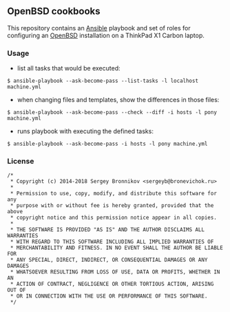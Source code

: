 ## OpenBSD cookbooks

This repository contains an [Ansible][a] playbook and set of roles for
configuring an [OpenBSD][o] installation on a ThinkPad X1 Carbon laptop.

[a]: https://www.ansible.com/
[o]: https://openbsd.org/


### Usage

- list all tasks that would be executed:
```
$ ansible-playbook --ask-become-pass --list-tasks -l localhost machine.yml
```
- when changing files and templates, show the differences in those files:
```
$ ansible-playbook --ask-become-pass --check --diff -i hosts -l pony machine.yml
```
- runs playbook with executing the defined tasks:
```
$ ansible-playbook --ask-become-pass -i hosts -l pony machine.yml
```

### License

```
/*
 * Copyright (c) 2014-2018 Sergey Bronnikov <sergeyb@bronevichok.ru>
 *
 * Permission to use, copy, modify, and distribute this software for any
 * purpose with or without fee is hereby granted, provided that the above
 * copyright notice and this permission notice appear in all copies.
 *
 * THE SOFTWARE IS PROVIDED "AS IS" AND THE AUTHOR DISCLAIMS ALL WARRANTIES
 * WITH REGARD TO THIS SOFTWARE INCLUDING ALL IMPLIED WARRANTIES OF
 * MERCHANTABILITY AND FITNESS. IN NO EVENT SHALL THE AUTHOR BE LIABLE FOR
 * ANY SPECIAL, DIRECT, INDIRECT, OR CONSEQUENTIAL DAMAGES OR ANY DAMAGES
 * WHATSOEVER RESULTING FROM LOSS OF USE, DATA OR PROFITS, WHETHER IN AN
 * ACTION OF CONTRACT, NEGLIGENCE OR OTHER TORTIOUS ACTION, ARISING OUT OF
 * OR IN CONNECTION WITH THE USE OR PERFORMANCE OF THIS SOFTWARE.
 */
